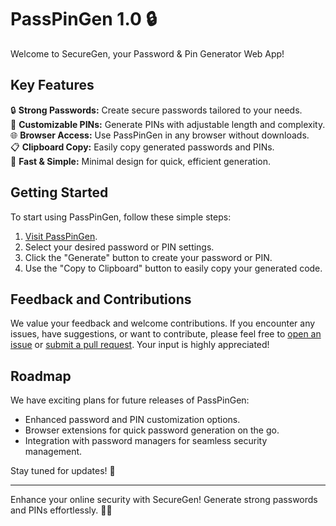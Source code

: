 # PassPinGen 1.0 🔒

Welcome to SecureGen, your Password & Pin Generator Web App!

## Key Features
🔒 **Strong Passwords:** Create secure passwords tailored to your needs.  
🔢 **Customizable PINs:** Generate PINs with adjustable length and complexity.  
🌐 **Browser Access:** Use PassPinGen in any browser without downloads.  
📋 **Clipboard Copy:** Easily copy generated passwords and PINs.  
🚀 **Fast & Simple:** Minimal design for quick, efficient generation.

## Getting Started
To start using PassPinGen, follow these simple steps:

1. [Visit PassPinGen](http://passwordgenerator.justmichu.pl).
2. Select your desired password or PIN settings.
3. Click the "Generate" button to create your password or PIN.
4. Use the "Copy to Clipboard" button to easily copy your generated code.

## Feedback and Contributions
We value your feedback and welcome contributions. If you encounter any issues, have suggestions, or want to contribute, please feel free to [open an issue](https://github.com/M1chU02/PasswordPinGenerator/issues) or [submit a pull request](https://github.com/M1chU02/PasswordPinGenerator/pulls). Your input is highly appreciated!

## Roadmap
We have exciting plans for future releases of PassPinGen:
- Enhanced password and PIN customization options.
- Browser extensions for quick password generation on the go.
- Integration with password managers for seamless security management.

Stay tuned for updates! 🚀

---

Enhance your online security with SecureGen! Generate strong passwords and PINs effortlessly. 🔐🚀

